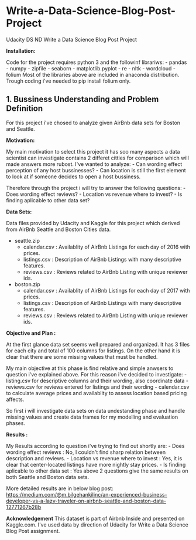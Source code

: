 # Write-a-Data-Science-Blog-Post-Project
Udacity DS ND Write a Data Science Blog Post Project

**Installation:**

Code for the project requires python 3 and the followinf librariws:
    - pandas
    - numpy
    - zipfile
    - seaborn
    - matplotlib.pyplot
    - re
    - nltk
    - wordcloud
    - folium
Most of the libraries above are included in anaconda distribution. Trough coding i've needed to pip install folium only.

## 1. Bussiness Understanding and Problem Definition
For this project i've chosed to analyze given AirBnb data sets for Boston and Seattle.

**Motivation:**

My main motivation to select this project it has soo many aspects a data scientist can investigate
contains 2 differet citties for comparison which will made answers more rubost.
I've wanted to analyze:
    - Can wording effect perception of any host bussinesses?
    - Can location is still the first element to look at if someone decides to open a host bussiness. 

Therefore through the project i will try to answer the following questions:
    - Does wording effect reviews?
    - Location vs revenue where to invest?
    - Is finding aplicable to other data set?

**Data Sets:**

Data files provided by Udacity and Kaggle for this project which derived from AirBnb Seattle and Boston Cities data.
- seattle.zip
    - calendar.csv : Availablity of AirBnb Listings for each day of 2016 with prices.
    - listings.csv : Description of AirBnb Listings with many descriptive features.
    - reviews.csv : Reviews related to AirBnb Listing with unique reviewer ids.
- boston.zip
    - calendar.csv : Availablity of AirBnb Listings for each day of 2017 with prices.
    - listings.csv : Description of AirBnb Listings with many descriptive features.
    - reviews.csv : Reviews related to AirBnb Listing with unique reviewer ids.

**Objective and Plan :**

At the first glance data set seems well prepared and organized. It has 3 files for each city and total of 100 columns for listings. On the other hand it is clear that there are some missing values that must be handled.

My main objective at this phase is find relative and simple anwsers to question i've explained above. For this reason i've decided to investigate:
    - listing.csv for descriptive columns and their wording, also coordinate data
    - reviews.csv for reviews entered for listings and their wording
    - calendar.csv to calculate average prices and availablity to assess location based pricing affects.

So first i will investigate data sets on data undestanding phase and handle missing values and create data frames for my modelling and evaluation phases. 

**Results :**

My Results according to question i've trying to find out shortly are:
    - Does wording effect reviews : No, I couldn't find sharp relation between description and reviews.
    - Location vs revenue where to invest : Yes, it is clear that center-located listings have more nightly stay prices.
    - Is finding aplicable to other data set : Yes above 2 questions give the same results on both Seattle and Boston data sets.

More detailed results are in below blog post:
https://medium.com/@m.bilgehankilinc/an-experienced-business-developer-vs-a-lazy-traveler-on-airbnb-seattle-and-boston-data-12771267b28b

**Acknowledgement**
This dataset is part of Airbnb Inside and presented on Kaggle.com. I've used data by direction of Udacity for Write a Data Science Blog Post assignment.
